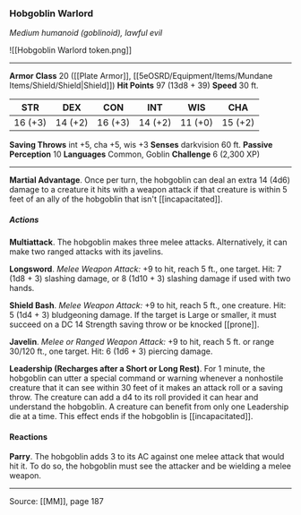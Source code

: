 ### Hobgoblin Warlord
_Medium humanoid (goblinoid), lawful evil_

![[Hobgoblin Warlord token.png]]




---

**Armor Class** 20 ([[Plate Armor]], [[5eOSRD/Equipment/Items/Mundane Items/Shield/Shield|Shield]])
**Hit Points** 97 (13d8 + 39)
**Speed** 30 ft.

| STR     | DEX     | CON     | INT     | WIS     | CHA     |
|---------|---------|---------|---------|---------|---------|
| 16 (+3) | 14 (+2) | 16 (+3) | 14 (+2) | 11 (+0) | 15 (+2) |

**Saving Throws** int +5, cha +5, wis +3
**Senses** darkvision 60 ft.
**Passive Perception** 10
**Languages** Common, Goblin
**Challenge** 6 (2,300 XP)

---

**Martial Advantage**. Once per turn, the hobgoblin can deal an extra 14 (4d6) damage to a creature it hits with a weapon attack if that creature is within 5 feet of an ally of the hobgoblin that isn't [[incapacitated]].

##### Actions
**Multiattack**. The hobgoblin makes three melee attacks. Alternatively, it can make two ranged attacks with its javelins.

**Longsword**. _Melee Weapon Attack:_ +9 to hit, reach 5 ft., one target. Hit: 7 (1d8 + 3) slashing damage, or 8 (1d10 + 3) slashing damage if used with two hands.

**Shield Bash**. _Melee Weapon Attack:_ +9 to hit, reach 5 ft., one creature. Hit: 5 (1d4 + 3) bludgeoning damage. If the target is Large or smaller, it must succeed on a DC 14 Strength saving throw or be knocked [[prone]].

**Javelin**. _Melee or Ranged Weapon Attack:_ +9 to hit, reach 5 ft. or range 30/120 ft., one target. Hit: 6 (1d6 + 3) piercing damage.

**Leadership (Recharges after a Short or Long Rest)**. For 1 minute, the hobgoblin can utter a special command or warning whenever a nonhostile creature that it can see within 30 feet of it makes an attack roll or a saving throw. The creature can add a d4 to its roll provided it can hear and understand the hobgoblin. A creature can benefit from only one Leadership die at a time. This effect ends if the hobgoblin is [[incapacitated]].

#### Reactions
**Parry**. The hobgoblin adds 3 to its AC against one melee attack that would hit it. To do so, the hobgoblin must see the attacker and be wielding a melee weapon.


---

Source: [[MM]], page 187
